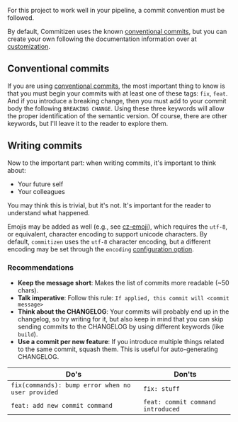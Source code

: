 For this project to work well in your pipeline, a commit convention must be followed.

By default, Commitizen uses the known [conventional commits][conventional_commits], but
you can create your own following the documentation information over at
[customization][customization].

## Conventional commits

If you are using [conventional commits][conventional_commits], the most important
thing to know is that you must begin your commits with at least one of these tags:
`fix`, `feat`. And if you introduce a breaking change, then you must
add to your commit body the following `BREAKING CHANGE`.
Using these three keywords will allow the proper identification of the semantic version.
Of course, there are other keywords, but I'll leave it to the reader to explore them.

## Writing commits

Now to the important part: when writing commits, it's important to think about:

- Your future self
- Your colleagues

You may think this is trivial, but it's not. It's important for the reader to
understand what happened.

Emojis may be added as well (e.g., see [cz-emoji][cz_emoji]), which requires the `utf-8`, or equivalent, character encoding to support unicode characters. By default, `commitizen` uses the `utf-8` character encoding, but a different encoding may be set through the `encoding` [configuration option][configuration].

### Recommendations

- **Keep the message short**: Makes the list of commits more readable (~50 chars).
- **Talk imperative**: Follow this rule: `If applied, this commit will <commit message>`
- **Think about the CHANGELOG**: Your commits will probably end up in the changelog,
  so try writing for it, but also keep in mind that you can skip sending commits to the
  CHANGELOG by using different keywords (like `build`).
- **Use a commit per new feature**: If you introduce multiple things related to the same
  commit, squash them. This is useful for auto-generating CHANGELOG.

| Do's | Don'ts |
| ---- | ------ |
| `fix(commands): bump error when no user provided` | `fix: stuff` |
| `feat: add new commit command` | `feat: commit command introduced` |

[customization]: ../customization.md
[conventional_commits]: https://www.conventionalcommits.org
[cz_emoji]: https://commitizen-tools.github.io/commitizen/third-party-commitizen/#cz-emoji
[configuration]: ../config.md#encoding
